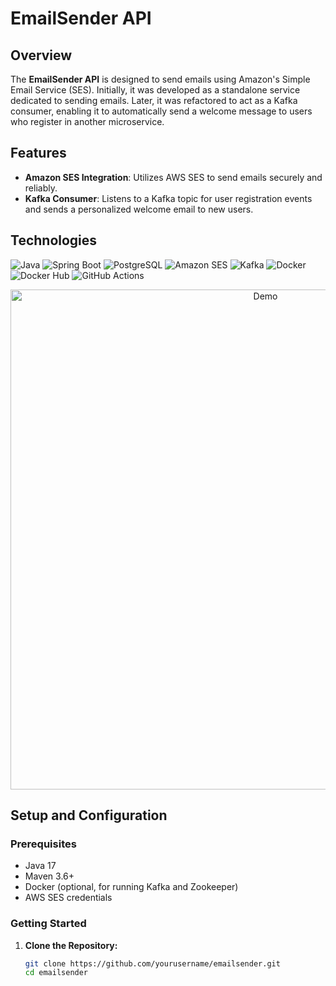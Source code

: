 # EmailSender API

## Overview

The **EmailSender API** is designed to send emails using Amazon's Simple Email Service (SES). Initially, it was developed as a standalone service dedicated to sending emails. Later, it was refactored to act as a Kafka consumer, enabling it to automatically send a welcome message to users who register in another microservice.

## Features

- **Amazon SES Integration**: Utilizes AWS SES to send emails securely and reliably.
- **Kafka Consumer**: Listens to a Kafka topic for user registration events and sends a personalized welcome email to new users.

## Technologies

![Java](https://img.shields.io/badge/Java-17-blue?style=for-the-badge&logo=java)
![Spring Boot](https://img.shields.io/badge/Spring%20Boot-2.5.4-brightgreen?style=for-the-badge&logo=spring-boot)
![PostgreSQL](https://img.shields.io/badge/PostgreSQL-13-blue?style=for-the-badge&logo=postgresql)
![Amazon SES](https://img.shields.io/badge/Amazon%20SES-SES-orange?style=for-the-badge&logo=amazon)
![Kafka](https://img.shields.io/badge/Kafka-2.8.0-red?style=for-the-badge&logo=apache-kafka)
![Docker](https://img.shields.io/badge/Docker-20.10.7-blue?style=for-the-badge&logo=docker)
![Docker Hub](https://img.shields.io/badge/Docker%20Hub-Repository-blue?style=for-the-badge&logo=docker)
![GitHub Actions](https://img.shields.io/badge/GitHub%20Actions-CI%2FCD-lightgrey?style=for-the-badge&logo=github-actions)

<p align="center">
  <img src="https://github.com/VastiDev/Email_Sender/blob/feature/develop/artificial-intelligence.gif?raw=true" alt="Demo" width="800">
</p>


## Setup and Configuration

### Prerequisites

- Java 17
- Maven 3.6+
- Docker (optional, for running Kafka and Zookeeper)
- AWS SES credentials

### Getting Started

1. **Clone the Repository:**
   ```bash
   git clone https://github.com/yourusername/emailsender.git
   cd emailsender


